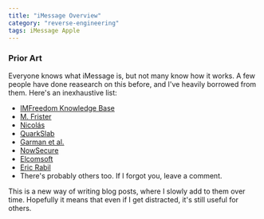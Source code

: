 ```yaml
---
title: "iMessage Overview"
category: "reverse-engineering"
tags: iMessage Apple
---
```


### Prior Art
Everyone knows what iMessage is, but not many know how it works.
A few people have done reasearch on this before, and I've heavily borrowed from them.
Here's an inexhaustive list:
+ [IMFreedom Knowledge Base](https://kb.imfreedom.org/protocols/imessage/)
+ [M. Frister](https://github.com/mfrister/pushproxy)
+ [Nicolás](https://gitlab.com/nicolas17/apns-dissector)
+ [QuarkSlab](https://blog.quarkslab.com/imessage-privacy.html)
+ [Garman et al.](https://www.usenix.org/system/files/conference/usenixsecurity16/sec16_paper_garman.pdf)
+ [NowSecure](https://www.nowsecure.com/blog/2021/01/27/reverse-engineering-imessage-leveraging-the-hardware-to-protect-the-software/)
+ [Elcomsoft](https://blog.elcomsoft.com/2018/11/imessage-security-encryption-and-attachments/)
+ [Eric Rabil](https://github.com/open-imcore)
+ There's probably others too. If I forgot you, leave a comment.

This is a new way of writing blog posts, where I slowly add to them over time. Hopefully it means that even if I get distracted, it's still useful for others.

